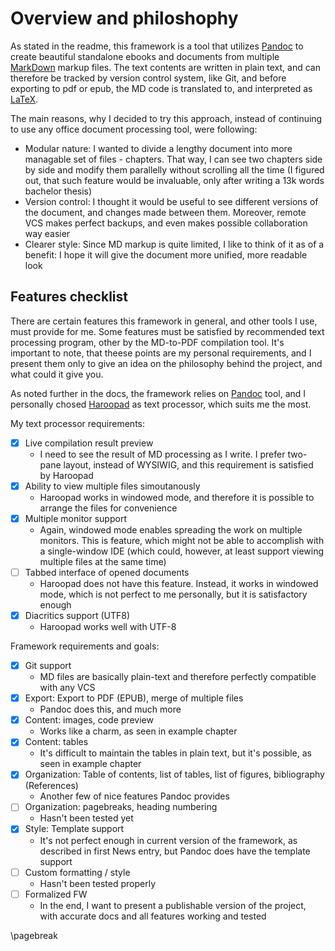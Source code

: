 # Overview and philoshophy
As stated in the readme, this framework is a tool that utilizes [Pandoc](https://pandoc.org) to create beautiful standalone ebooks and documents from multiple [MarkDown](https://daringfireball.net/projects/markdown/) markup files. The text contents are written in plain text, and can therefore be tracked by version control system, like Git, and before exporting to pdf or epub, the MD code is translated to, and interpreted as [LaTeX](https://www.latex-project.org).

The main reasons, why I decided to try this approach, instead of continuing to use any office document processing tool, were following:

- Modular nature: I wanted to divide a lengthy document into more managable set of files - chapters. That way, I can see two chapters side by side and modify them parallelly without scrolling all the time (I figured out, that such feature would be invaluable, only after writing a 13k words bachelor thesis)
- Version control: I thought it would be useful to see different versions of the document, and changes made between them. Moreover, remote VCS makes perfect backups, and even makes possible collaboration way easier
- Clearer style: Since MD markup is quite limited, I like to think of it as of a benefit: I hope it will give the document more unified, more readable look

## Features checklist
There are certain features this framework in general, and other tools I use, must provide for me. Some features must be satisfied by recommended text processing program, other by the MD-to-PDF compilation tool. It's important to note, that theese points are my personal requirements, and I present them only to give an idea on the philosophy behind the project, and what could it give you.

As noted further in the docs, the framework relies on [Pandoc](https://pandoc.org) tool, and I personally chosed [Haroopad](http://pad.haroopress.com/user.html) as text processor, which suits me the most.

My text processor requirements:

- [x] Live compilation result preview
	- I need to see the result of MD processing as I write. I prefer two-pane layout, instead of WYSIWIG, and this requirement is satisfied by Haroopad
- [x] Ability to view multiple files simoutanously
	- Haroopad works in windowed mode, and therefore it is possible to arrange the files for convenience
- [x] Multiple monitor support
	- Again, windowed mode enables spreading the work on multiple monitors. This is feature, which might not be able to accomplish with a single-window IDE (which could, however, at least support viewing multiple files at the same time)
- [ ] Tabbed interface of opened documents
	- Haroopad does not have this feature. Instead, it works in windowed mode, which is not perfect to me personally, but it is satisfactory enough
- [x] Diacritics support (UTF8)
	- Haroopad works well with UTF-8

Framework requirements and goals:

- [x] Git support
	- MD files are basically plain-text and therefore perfectly compatible with any VCS
- [x] Export: Export to PDF (EPUB), merge of multiple files
	- Pandoc does this, and much more
- [x] Content: images, code preview
	- Works like a charm, as seen in example chapter
- [x] Content: tables
	- It's difficult to maintain the tables in plain text, but it's possible, as seen in example chapter
- [x] Organization: Table of contents, list of tables, list of figures, bibliography (References)
	- Another few of nice features Pandoc provides
- [ ] Organization: pagebreaks, heading numbering
	- Hasn't been tested yet
- [x] Style: Template support
	- It's not perfect enough in current version of the framework, as described in first News entry, but Pandoc does have the template support
- [ ] Custom formatting / style
	- Hasn't been tested properly
- [ ] Formalized FW
	- In the end, I want to present a publishable version of the project, with accurate docs and all features working and tested

\pagebreak
